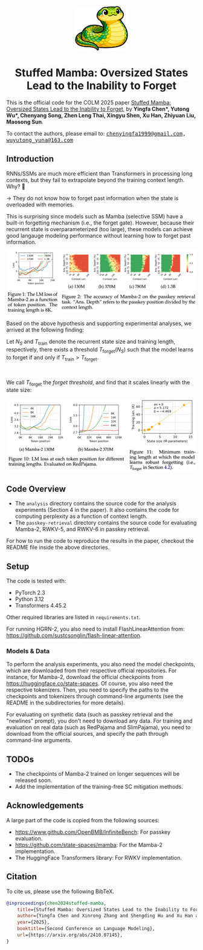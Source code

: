 
<div align="center"><img src="./readme-images/logo.png" width="140px"/> </div>
<h1 align="center">Stuffed Mamba: Oversized States Lead to the Inability to Forget</h1>

This is the official code for the COLM 2025 paper [Stuffed Mamba: Oversized States Lead to the Inability to Forget](https://arxiv.org/abs/2410.07145), by **Yingfa Chen\*, Yutong Wu\*, Chenyang Song, Zhen Leng Thai, Xingyu Shen, Xu Han, Zhiyuan Liu, Maosong Sun**.

To contact the authors, please email to:  <span style="font-family: monospace;">chenyingfa1999@gmail.com, wuyutong_yuna@163.com</span>

## Introduction

RNNs/SSMs are much more efficient than Transformers in processing long contexts, but they fail to extrapolate beyond the training context length. Why? 🤔

→ They do not know how to forget past information when the state is overloaded with memories.

This is surprising since models such as Mamba (selective SSM) have a built-in forgetting mechanism (i.e., the forget gate). However, because their recurrent state is overparameterized (too large), these models can achieve good langauge modeling performance without learning how to forget past information.

![figure 1 and 2](readme-images/fig1and2.png)

Based on the above hypothesis and supporting experimental analyses, we arrived at the following finding:

Let $N_S$ and $T_\text{train}$ denote the recurrent state size and training length, respectively, there exists a threshold $T_\text{forget} (N_S)$ such that the model learns to forget if and only if $T_\text{train} > T_\text{forget}$.

<br>

We call $T_\text{forget}$ the *forget threshold*, and find that it scales linearly with the state size:

![fig10and11](readme-images/fig10and11.png)

## Code Overview

- The `analysis` directory contains the source code for the analysis experiments (Section 4 in the paper). It also contains the code for computing perplexity as a function of context length.
- The `passkey-retrieval` directory contains the source code for evaluating Mamba-2, RWKV-5, and RWKV-6 in passkey retrieval.

For how to run the code to reproduce the results in the paper, checkout the README file inside the above directories.

## Setup

The code is tested with:

- PyTorch 2.3
- Python 3.12
- Transformers 4.45.2

Other required libraries are listed in `requirements.txt`.

For running HGRN-2, you also need to install FlashLinearAttention from: https://github.com/sustcsonglin/flash-linear-attention.

### Models & Data

To perform the analysis experiments, you also need the model checkpoints, which are downloaded from their respective official repositories. For instance, for Mamba-2, download the official checkpoints from <https://huggingface.co/state-spaces>. Of course, you also need the respective tokenizers. Then, you need to specify the paths to the checkpoints and tokenizers through command-line arguments (see the README in the subdirectories for more details).

For evaluating on synthetic data (such as passkey retrieval and the "newlines" prompt), you don't need to download any data. For training and evaluation on real data (such as RedPajama and SlimPajama), you need to download from the official sources, and specify the path through command-line arguments.

## TODOs

- The checkpoints of Mamba-2 trained on longer sequences will be released soon.
- Add the implementation of the training-free SC mitigation methods.

## Acknowledgements

A large part of the code is copied from the following sources:

- <https://www.github.com/OpenBMB/InfiniteBench>: For passkey evaluation.
- <https://github.com/state-spaces/mamba>: For the Mamba-2 implementation.
- The HuggingFace Transformers library: For RWKV implementation.

## Citation

To cite us, please use the following BibTeX.

```bibtex
@inproceedings{chen2024stuffed-mamba,
    title={Stuffed Mamba: Oversized States Lead to the Inability to Forget},
    author={Yingfa Chen and Xinrong Zhang and Shengding Hu and Xu Han and Zhiyuan Liu and Maosong Sun},
    year={2025},
    booktitle={Second Conference on Language Modeling},
    url={https://arxiv.org/abs/2410.07145}, 
}
```
